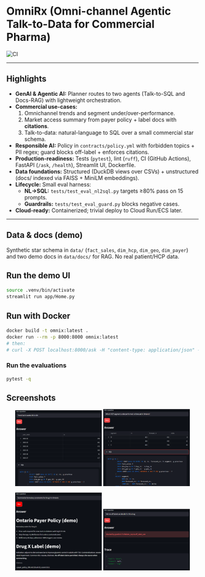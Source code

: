 # OmniRx (Omni-channel Agentic Talk-to-Data for Commercial Pharma)

![CI](https://github.com/katemartian/omnix-demo/actions/workflows/ci.yml/badge.svg)

---
## Highlights

- **GenAI & Agentic AI:** Planner routes to two agents (Talk-to-SQL and Docs-RAG) with lightweight orchestration.
- **Commercial use-cases:** 
  1) Omnichannel trends and segment under/over-performance.  
  2) Market access summary from payer policy + label docs with **citations**.  
  3) Talk-to-data: natural-language to SQL over a small commercial star schema.
- **Responsible AI:** Policy in `contracts/policy.yml` with forbidden topics + PII regex; guard blocks off-label + enforces citations.
- **Production-readiness:** Tests (`pytest`), lint (`ruff`), CI (GitHub Actions), FastAPI (`/ask`, `/health`), Streamlit UI, Dockerfile.
- **Data foundations:** Structured (DuckDB views over CSVs) + unstructured (docs/ indexed via FAISS + MiniLM embeddings).
- **Lifecycle:** Small eval harness:
  - **NL→SQL:** `tests/test_eval_nl2sql.py` targets ≥80% pass on 15 prompts.  
  - **Guardrails:** `tests/test_eval_guard.py` blocks negative cases.
- **Cloud-ready:** Containerized; trivial deploy to Cloud Run/ECS later.
---

## Data & docs (demo)
Synthetic star schema in `data/` (`fact_sales`, `dim_hcp`, `dim_geo`, `dim_payer`) and two demo docs in `data/docs/` for RAG. No real patient/HCP data.

## Run the demo UI
```bash
source .venv/bin/activate
streamlit run app/Home.py
```
## Run with Docker
```bash
docker build -t omnix:latest .
docker run --rm -p 8000:8000 omnix:latest
# then:
# curl -X POST localhost:8000/ask -H "content-type: application/json" -d '{"query":"Trend last 4 weeks RX in ON"}'
```

### Run the evaluations
```bash
pytest -q
```

## Screenshots

<p align="center">
  <img src="docs/ui_sql.png" alt="Talk-to-SQL query" width="45%"/>
  <img src="docs/ui_hcp.png" alt="Underperformance by HCP segment" width="45%"/>
</p>

<p align="center">
  <img src="docs/ui_docs.png" alt="Formulary constraints with citations" width="45%"/>
  <img src="docs/ui_block.png" alt="Guardrail blocking off-label request" width="45%"/>
</p>

